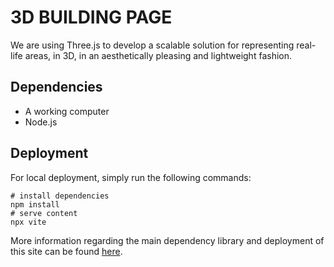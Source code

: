 # 3D BUILDING PAGE


We are using Three.js to develop a scalable solution for representing real-life areas, in 3D, in an aesthetically pleasing and lightweight fashion.

## Dependencies
- A working computer
- Node.js
## Deployment
For local deployment, simply run the following commands:
```
# install dependencies
npm install
# serve content
npx vite
```
More information regarding the main dependency library and deployment of this site can be found [here](https://threejs.org/docs/#manual/en/introduction/Installation).